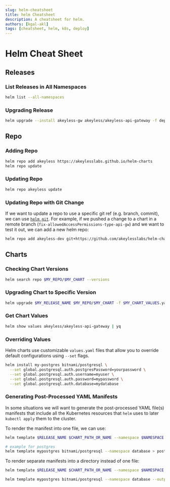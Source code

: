 ```yaml
---
slug: helm-cheatsheet
title: helm Cheatsheet
description: A cheatsheet for helm.
authors: [kgal-akl]
tags: [cheatsheet, helm, k8s, deploy]
---
```


# Helm Cheat Sheet

## Releases

### List Releases in All Namespaces

```bash
helm list --all-namespaces
```

### Upgrading Release

```bash
helm upgrade --install akeyless-gw akeyless/akeyless-api-gateway -f deploy/akl-gw/values.yaml
```

## Repo

### Adding Repo

```bash
helm repo add akeyless https://akeylesslabs.github.io/helm-charts
helm repo update
```

### Updating Repo

```bash
helm repo akeyless update
```

### Updating Repo with Git Change
If we want to update a repo to use a specific git ref (e.g. branch, commit), we can use [`helm git`](https://github.com/aslafy-z/helm-git). For example, if we pushed a change to a chart in a remote branch (`fix-allowedAccessPermissions-type-api-gw`) and we want to test it out, we can add a new helm repo:

```bash
helm repo add akeyless-dev git+https://github.com/akeylesslabs/helm-charts@charts?ref=fix-allowedAccessPermissions-type-api-gw
```

## Charts

### Checking Chart Versions

```bash
helm search repo $MY_REPO/$MY_CHART --versions
```

### Upgrading Chart to Specific Version

```bash
helm upgrade $MY_RELEASE_NAME $MY_REPO/$MY_CHART -f $MY_CHART_VALUES.yaml --version $NEW_CHART_VERSION
```

### Get Chart Values

```bash
helm show values akeyless/akeyless-api-gateway | yq
```

### Overriding Values

Helm charts use customizable `values.yaml` files that allow you to override default configurations using `--set` flags.

```bash
helm install my-postgres bitnami/postgresql \
  --set global.postgresql.auth.postgresPassword=yourpassword \
  --set global.postgresql.auth.username=myuser \
  --set global.postgresql.auth.password=mypassword \
  --set global.postgresql.auth.database=mydatabase
```


### Generating Post-Processed YAML Manifests

In some situations we will want to generate the post-processed YAML file(s) manifests that include all the Kubernetes resources that `helm` uses
to later `kubectl apply` them to the cluster.

To render the manifest into one file, we can use:

```bash
helm template $RELEASE_NAME $CHART_PATH_OR_NAME --namespace $NAMESPACE > $OUTPUT_FILENAME.yaml

# example for postgres
helm template mypostgres bitnami/postgresql --namespace database > postgresql.yaml
```

To render separate manifests into a directory instead of one file:

```bash
helm template $RELEASE_NAME $CHART_PATH_OR_NAME --namespace $NAMESPACE --output-dir ./generated-manifests
```

```bash
helm template mypostgres bitnami/postgresql --namespace database --output-dir ./generated-manifests
```
